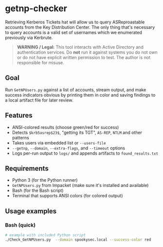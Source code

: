 # getnp-checker

Retrieving Kerberos Tickets
hat will allow us to query ASReproastable accounts from the Key Distribution Center. The only thing that's necessary to query accounts is a valid set of usernames which we enumerated previously via Kerbrute.

> **WARNING / Legal:** This tool interacts with Active Directory and authentication services. Do **not** run it against systems you do not own or do not have explicit written permission to test. The author is not responsible for misuse.

## Goal
Run `GetNPUsers.py` against a list of accounts, stream output, and make success indicators obvious by printing them in color and saving findings to a local artifact file for later review.


## Features
- ANSI-colored results (choose green/red for success)
- Detects `$krb5asrep$23$`, "getting its TGT", `AS-REP`, `NTLM` and other patterns
- Takes users via embedded list or `--users-file`
- `--getnp`, `--domain`, `--extra-flags`, and `--timeout` options
- Logs per-run output to `logs/` and appends artifacts to `found_results.txt`

## Requirements
- Python 3 (for the Python runner)  
- `GetNPUsers.py` from Impacket (make sure it's installed and available)  
- Bash (for the Bash script)  
- Terminal that supports ANSI colors (for colored output)

## Usage examples

### Bash (quick)
```bash
# example with included Python script
./Check_GetNPUsers.py  --domain spookysec.local --success-color red

